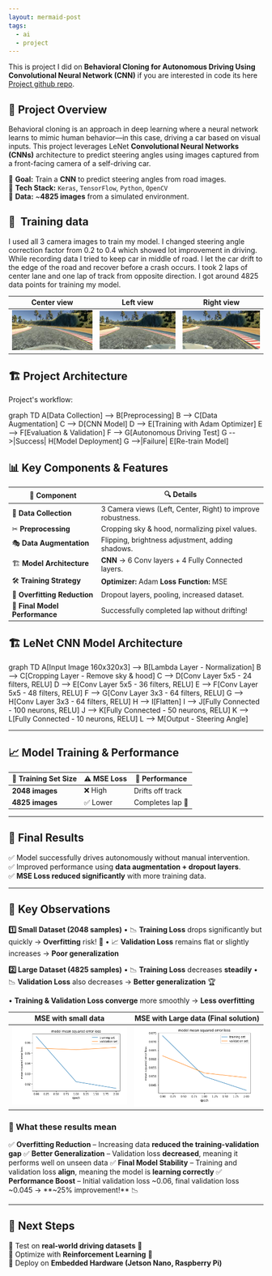 ```yaml
---
layout: mermaid-post
tags:
  - ai
  - project
---
```



This is project I did on **Behavioral Cloning for Autonomous Driving Using Convolutional Neural Network (CNN)**
if you are interested in code its here [Project github repo](https://github.com/oalahurikar/Self-Driving/tree/master/Term1/3.%20Behaviorial%20Cloning).

## 📝 **Project Overview**

Behavioral cloning is an approach in deep learning where a neural network learns to mimic human behavior—in this case, driving a car based on visual inputs. This project leverages LeNet **Convolutional Neural Networks (CNNs)** architecture to predict steering angles using images captured from a front-facing camera of a self-driving car.

📌 **Goal:** Train a **CNN** to predict steering angles from road images.  
📌 **Tech Stack:** `Keras`, `TensorFlow`, `Python`, `OpenCV`  
📌 **Data:** ~**4825 images** from a simulated environment.

## 📸  Training data
I used all 3 camera images to train my model. I changed steering angle correction factor from 0.2 to 0.4 which showed lot improvement in driving. While recording data I tried to keep car in middle of road. I let the car drift to the edge of the road and recover before a crash occurs. I took 2 laps of center lane and one lap of track from opposite direction. I got around 4825 data points for training my model.

|Center view|Left view|Right view|
|---|---|---|
|[![alt_text-1](https://github.com/oalahurikar/Behaviorial-Cloning/raw/master/Images%20and%20Graphs/Camera%20Center.jpg)](https://github.com/oalahurikar/Behaviorial-Cloning/blob/master/Images%20and%20Graphs/Camera%20Center.jpg)|[![alt_text-2](https://github.com/oalahurikar/Behaviorial-Cloning/raw/master/Images%20and%20Graphs/Camera%20Left.jpg)](https://github.com/oalahurikar/Behaviorial-Cloning/blob/master/Images%20and%20Graphs/Camera%20Left.jpg)|[![alt_text-3](https://github.com/oalahurikar/Behaviorial-Cloning/raw/master/Images%20and%20Graphs/Camera%20Right.jpg)](https://github.com/oalahurikar/Behaviorial-Cloning/blob/master/Images%20and%20Graphs/Camera%20Right.jpg)|

## 🏗 **Project Architecture**

Project's workflow:

<div class="mermaid">
graph TD
  A[Data Collection] --> B[Preprocessing]
  B --> C[Data Augmentation]
  C --> D[CNN Model]
  D --> E[Training with Adam Optimizer]
  E --> F[Evaluation & Validation]
  F --> G[Autonomous Driving Test]
  G -->|Success| H[Model Deployment]
  G -->|Failure| E[Re-train Model]
</div>


## 📊 **Key Components & Features**

| 🔹 **Component**               | 🔍 **Details**                                              |
| ------------------------------ | ----------------------------------------------------------- |
| 📸 **Data Collection**         | 3 Camera views (Left, Center, Right) to improve robustness. |
| ✂ **Preprocessing**            | Cropping sky & hood, normalizing pixel values.              |
| 🎭 **Data Augmentation**       | Flipping, brightness adjustment, adding shadows.            |
| 🏗 **Model Architecture**      | **CNN** → 6 Conv layers + 4 Fully Connected layers.         |
| 🛠 **Training Strategy**       | **Optimizer:** Adam **Loss Function:** MSE                  |
| 🔄 **Overfitting Reduction**   | Dropout layers, pooling, increased dataset.                 |
| 🏁 **Final Model Performance** | Successfully completed lap without drifting!                |

## 🏗 **LeNet CNN Model Architecture**

<div class="mermaid">
graph TD
  A[Input Image 160x320x3] --> B[Lambda Layer - Normalization]
  B --> C[Cropping Layer - Remove sky & hood]
  C --> D[Conv Layer 5x5 - 24 filters, RELU]
  D --> E[Conv Layer 5x5 - 36 filters, RELU]
  E --> F[Conv Layer 5x5 - 48 filters, RELU]
  F --> G[Conv Layer 3x3 - 64 filters, RELU]
  G --> H[Conv Layer 3x3 - 64 filters, RELU]
  H --> I[Flatten]
  I --> J[Fully Connected - 100 neurons, RELU]
  J --> K[Fully Connected - 50 neurons, RELU]
  K --> L[Fully Connected - 10 neurons, RELU]
  L --> M[Output - Steering Angle]
</div>

---
## 📈 **Model Training & Performance**

|**🔹 Training Set Size**|**⚠ MSE Loss**|**🚗 Performance**|
|---|---|---|
|**2048 images**|❌ High|Drifts off track|
|**4825 images**|✅ Lower|Completes lap 🚀|

---

## 🏁 **Final Results**

✅ Model successfully drives autonomously without manual intervention.  
✅ Improved performance using **data augmentation + dropout layers**.  
✅ **MSE Loss reduced significantly** with more training data.

---

## **🚀 Key Observations**

**1️⃣ Small Dataset (2048 samples)**
• 📉 **Training Loss** drops significantly but quickly → **Overfitting** risk! 🚨
• 📈 **Validation Loss** remains flat or slightly increases → **Poor generalization**

**2️⃣ Large Dataset (4825 samples)**
• 📉 **Training Loss** decreases **steadily**
• 📉 **Validation Loss** also decreases → **Better generalization** 🏆

• **Training & Validation Loss converge** more smoothly → **Less overfitting**

| MSE with small data | MSE with Large data (Final solution) |
|:---:|:---:|
| ![MSE with small data](https://github.com/oalahurikar/Behaviorial-Cloning/raw/master/MSE%20Error1.png) | ![MSE with large data](https://github.com/oalahurikar/Behaviorial-Cloning/raw/master/MSE%20Error2.png) |

### **📌 What these results mean** 
✅ **Overfitting Reduction** – Increasing data **reduced the training-validation gap**
✅ **Better Generalization** – Validation loss **decreased**, meaning it performs well on unseen data
✅ **Final Model Stability** – Training and validation loss **align**, meaning the model is **learning correctly**
✅ **Performance Boost** – Initial validation loss ~0.06, final validation loss ~0.045 → **~25% improvement!** 📉

---

## 🔮 **Next Steps**

🔹 Test on **real-world driving datasets** 🚗  
🔹 Optimize with **Reinforcement Learning** 🤖  
🔹 Deploy on **Embedded Hardware (Jetson Nano, Raspberry Pi)**